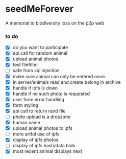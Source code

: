 # seedMeForever

A memorial to biodiversity loss on the p2p web

### to do

- [x] do you want to participate
- [x] api call for random animal
- [x] upload animal photos
- [x] test filefilter
- [ ] safe from sql injection
- [x] make sure animal can only be entered once
- [x] in server/animals read and create belong in archive
- [x] handle if ipfs is down
- [x] handle if no such photo is requested
- [x] user form error handling
- [x] form styling
- [x] api call to return rand file
- [ ] photo upload is a dropzone
- [x] human name
- [x] upload animal photos to ipfs
- [ ] more artful use of ipfs
- [x] display of ipfs photos
- [ ] display of ipfs hash/data blob
- [x] most recent animal displays next
